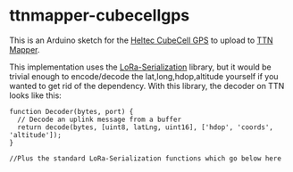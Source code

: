 # ttnmapper-cubecellgps

This is an Arduino sketch for the [Heltec CubeCell GPS](https://github.com/HelTecAutomation/ASR650x-Arduino) to upload to [TTN Mapper](https://ttnmapper.org/).

This implementation uses the [LoRa-Serialization](https://github.com/thesolarnomad/lora-serialization) library, but it would be trivial enough to encode/decode the lat,long,hdop,altitude yourself if you wanted to get rid of the dependency. With this library, the decoder on TTN looks like this:

```
function Decoder(bytes, port) {
  // Decode an uplink message from a buffer
  return decode(bytes, [uint8, latLng, uint16], ['hdop', 'coords', 'altitude']);
}

//Plus the standard LoRa-Serialization functions which go below here
```
